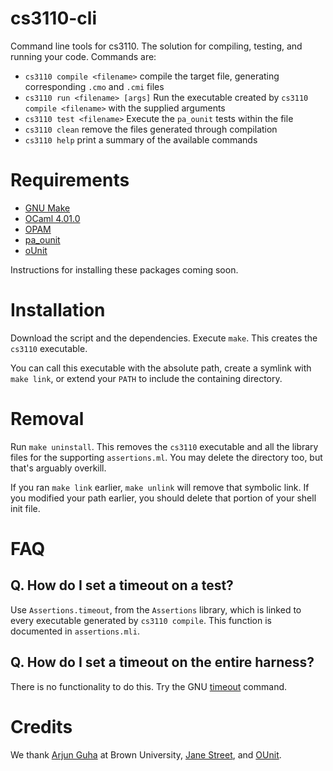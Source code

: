 cs3110-cli
==========

Command line tools for cs3110.
The solution for compiling, testing, and running your code. 
Commands are:
* `cs3110 compile <filename>` compile the target file, generating corresponding `.cmo` and `.cmi` files
* `cs3110 run <filename> [args]` Run the executable created by `cs3110 compile <filename>` with the supplied arguments
* `cs3110 test <filename>` Execute the `pa_ounit` tests within the file
* `cs3110 clean` remove the files generated through compilation
* `cs3110 help` print a summary of the available commands 

Requirements
============

* [GNU Make](http://www.gnu.org/software/make/)
* [OCaml 4.01.0](http://caml.inria.fr/ocaml/release.en.html)
* [OPAM](http://opam.ocamlpro.com/)
* [pa_ounit](https://github.com/janestreet/pa_ounit)
* [oUnit](https://github.com/warrenharris/ounit)

Instructions for installing these packages coming soon.

Installation
============

Download the script and the dependencies.
Execute `make`.
This creates the `cs3110` executable.

You can call this executable with the absolute path, create a symlink with `make link`, or extend your `PATH` to include the containing directory. 

Removal
=======

Run `make uninstall`.
This removes the `cs3110` executable and all the library files for the supporting `assertions.ml`.
You may delete the directory too, but that's arguably overkill.

If you ran `make link` earlier, `make unlink` will remove that symbolic link.
If you modified your path earlier, you should delete that portion of your shell init file. 

FAQ
===

Q. How do I set a timeout on a test?
------------------------------------

Use `Assertions.timeout`, from the `Assertions` library, which is linked to every executable generated by `cs3110 compile`.
This function is documented in `assertions.mli`.

Q. How do I set a timeout on the entire harness?
------------------------------------------------

There is no functionality to do this.
Try the GNU [timeout](http://www.gnu.org/software/coreutils/manual/coreutils.html#timeout-invocation) command. 

Credits
=======

We thank [Arjun Guha](https://github.com/arjunguha/cs691f) at Brown University, [Jane Street](https://github.com/janestreet/pa_ounit), and [OUnit](https://github.com/warrenharris/ounit).
